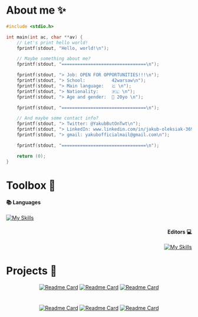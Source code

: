 # About me ✨
```c
#include <stdio.h>

int main(int ac, char **av) {
	// Let's print hello world!
	fprintf(stdout, "Hello, world!\n");

	// Maybe something about me?
	fprintf(stdout, "================================\n");

	fprintf(stdout, "> Job: OPEN FOR OPPORTUNITIES!!!\n");
	fprintf(stdout, "> School: 			42warsaw\n");
	fprintf(stdout, "> Main language: 	🇨 \n");
	fprintf(stdout, "> Nationality: 	🇵🇱 \n");
	fprintf(stdout, "> Age and gender:	👦 20yo \n");

	fprintf(stdout, "================================\n");

	// And maybe some contact info?
	fprintf(stdout, "> Twitter: @YakubButOnTwt\n");
	fprintf(stdout, "> LinkedIn: www.linkedin.com/in/jakub-oleksiak-369625329\n");
	fprintf(stdout, "> gmail: yakubofficialmail@gmail.com\n");

	fprintf(stdout, "================================\n");

	return (0);
}
```

# Toolbox 🧰

<div align="left">

#### 📚 Languages
[![My Skills](https://skillicons.dev/icons?i=c,cpp,cs,java,python,bash,html,css,md)](https://skillicons.dev)

</div>
<div align="right">

#### Editors 💻
[![My Skills](https://skillicons.dev/icons?i=vim,neovim,sublime,vscode,vscodium,idea,pycharm)](https://skillicons.dev)

</div>

# Projects 💖

<div align="center">

[![Readme Card](https://github-readme-stats.vercel.app/api/pin/?username=itsYakub&repo=Silk)](https://github.com/itsYakub/Silk)
[![Readme Card](https://github-readme-stats.vercel.app/api/pin/?username=itsYakub&repo=lingwi)](https://github.com/itsYakub/lingwi)
[![Readme Card](https://github-readme-stats.vercel.app/api/pin/?username=itsYakub&repo=Zoomer)](https://github.com/itsYakub/Zoomer)

</div>

#

<div align="center">

[![Readme Card](https://github-readme-stats.vercel.app/api/pin/?username=itsYakub&repo=42_libft)](https://github.com/itsYakub/42_libft)
[![Readme Card](https://github-readme-stats.vercel.app/api/pin/?username=itsYakub&repo=42_ft_printf)](https://github.com/itsYakub/42_ft_printf)
[![Readme Card](https://github-readme-stats.vercel.app/api/pin/?username=itsYakub&repo=42_get_next_line)](https://github.com/itsYakub/42_get_next_line)

</div>
